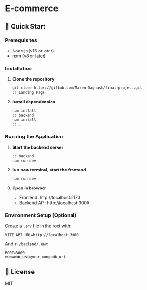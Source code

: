 # E-commerce

## 🚀 Quick Start

### Prerequisites
- Node.js (v16 or later)
- npm (v8 or later)

### Installation

1. **Clone the repository**
   ```bash
   git clone https://github.com/Mazen-Daghash/final-project.git
   cd Landing Page
   ```

2. **Install dependencies**
   ```bash
   npm install
   cd backend
   npm install
   cd ..
   ```

### Running the Application

1. **Start the backend server**
   ```bash
   cd backend
   npm run dev
   ```

2. **In a new terminal, start the frontend**
   ```bash
   npm run dev
   ```

3. **Open in browser**
   - Frontend: http://localhost:5173
   - Backend API: http://localhost:3000

### Environment Setup (Optional)
Create a `.env` file in the root with:
```
VITE_API_URL=http://localhost:3000
```

And in `/backend/.env`:
```
PORT=3000
MONGODB_URI=your_mongodb_uri
```

## 📝 License
MIT